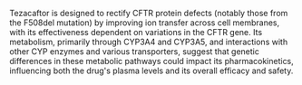 Tezacaftor is designed to rectify CFTR protein defects (notably those from the F508del mutation) by improving ion transfer across cell membranes, with its effectiveness dependent on variations in the CFTR gene. Its metabolism, primarily through CYP3A4 and CYP3A5, and interactions with other CYP enzymes and various transporters, suggest that genetic differences in these metabolic pathways could impact its pharmacokinetics, influencing both the drug's plasma levels and its overall efficacy and safety.